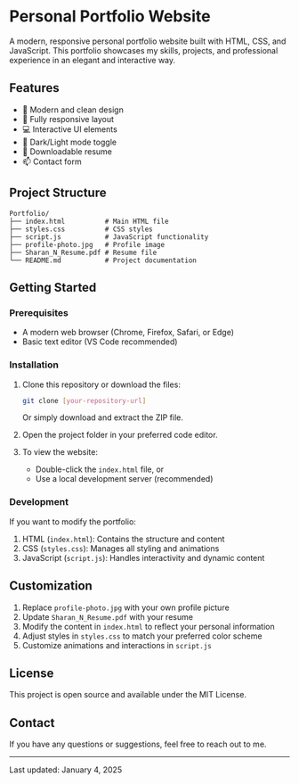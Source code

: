 # Personal Portfolio Website

A modern, responsive personal portfolio website built with HTML, CSS, and JavaScript. This portfolio showcases my skills, projects, and professional experience in an elegant and interactive way.

## Features

- 🎨 Modern and clean design
- 📱 Fully responsive layout
- 💻 Interactive UI elements
- 🌙 Dark/Light mode toggle
- 📄 Downloadable resume
- 📫 Contact form

## Project Structure

```
Portfolio/
├── index.html          # Main HTML file
├── styles.css          # CSS styles
├── script.js           # JavaScript functionality
├── profile-photo.jpg   # Profile image
├── Sharan_N_Resume.pdf # Resume file
└── README.md           # Project documentation
```

## Getting Started

### Prerequisites

- A modern web browser (Chrome, Firefox, Safari, or Edge)
- Basic text editor (VS Code recommended)

### Installation

1. Clone this repository or download the files:
   ```bash
   git clone [your-repository-url]
   ```
   Or simply download and extract the ZIP file.

2. Open the project folder in your preferred code editor.

3. To view the website:
   - Double-click the `index.html` file, or
   - Use a local development server (recommended)

### Development

If you want to modify the portfolio:

1. HTML (`index.html`): Contains the structure and content
2. CSS (`styles.css`): Manages all styling and animations
3. JavaScript (`script.js`): Handles interactivity and dynamic content

## Customization

1. Replace `profile-photo.jpg` with your own profile picture
2. Update `Sharan_N_Resume.pdf` with your resume
3. Modify the content in `index.html` to reflect your personal information
4. Adjust styles in `styles.css` to match your preferred color scheme
5. Customize animations and interactions in `script.js`

## License

This project is open source and available under the MIT License.

## Contact

If you have any questions or suggestions, feel free to reach out to me.

---
Last updated: January 4, 2025
